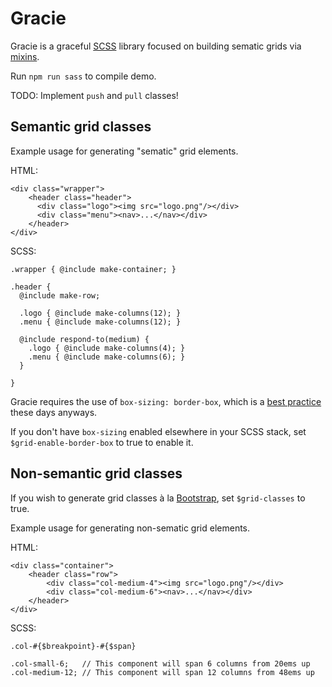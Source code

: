 # Gracie

Gracie is a graceful [SCSS](http://sass-lang.com/) library focused on building sematic grids via [mixins](http://sass-lang.com/documentation/file.SASS_REFERENCE.html#mixins).

Run `npm run sass` to compile demo. 

TODO: Implement `push` and `pull` classes!

## Semantic grid classes

Example usage for generating "sematic" grid elements.

HTML:

    <div class="wrapper">
        <header class="header">
          <div class="logo"><img src="logo.png"/></div>
          <div class="menu"><nav>...</nav></div>
        </header>
    </div>

SCSS:

    .wrapper { @include make-container; }

    .header {
      @include make-row;

      .logo { @include make-columns(12); }
      .menu { @include make-columns(12); } 

      @include respond-to(medium) {
        .logo { @include make-columns(4); }
        .menu { @include make-columns(6); }
      }

    }

Gracie requires the use of `box-sizing: border-box`, which is a [best practice](http://www.paulirish.com/2012/box-sizing-border-box-ftw/) these days anyways.

If you don't have `box-sizing` enabled elsewhere in your SCSS stack, set `$grid-enable-border-box` to true to enable it.

## Non-semantic grid classes

If you wish to generate grid classes à la [Bootstrap](http://getbootstrap.com/css/#grid), set `$grid-classes` to true.

Example usage for generating non-sematic grid elements.

HTML:

    <div class="container">
        <header class="row">
            <div class="col-medium-4"><img src="logo.png"/></div>
            <div class="col-medium-6"><nav>...</nav></div>
        </header>
    </div>

SCSS:

    .col-#{$breakpoint}-#{$span}

    .col-small-6;   // This component will span 6 columns from 20ems up
    .col-medium-12; // This component will span 12 columns from 48ems up
